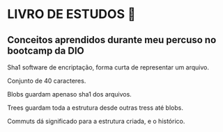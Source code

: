 # LIVRO DE ESTUDOS 📙

## Conceitos aprendidos durante meu percuso no bootcamp da DIO

Sha1 software de encriptação, forma curta de representar um arquivo. 

Conjunto de 40 caracteres.

Blobs guardam apenaso sha1 dos arquivos.

Trees guardam toda a estrutura desde outras tress até blobs.

Commuts dá significado para a estrutura criada, e o histórico.


